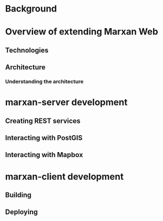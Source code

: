 # Background
# Overview of extending Marxan Web
## Technologies
## Architecture
### Understanding the architecture
# marxan-server development
## Creating REST services
## Interacting with PostGIS
## Interacting with Mapbox
# marxan-client development
## Building 
## Deploying
